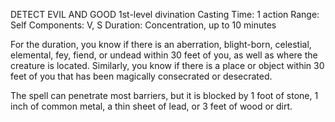 DETECT EVIL AND GOOD
1st-­level divination
Casting Time: 1 action
Range: Self
Components: V, S
Duration: Concentration, up to 10 minutes

For the duration, you know if there is an aberration, blight-­born, celestial, elemental, fey, fiend, or undead within 30 feet of you, as well as where the creature is located. Similarly, you know if there is a place or object within 30 feet of you that has been magically consecrated or desecrated.

The spell can penetrate most barriers, but it is blocked by 1 foot of stone, 1 inch of common metal, a thin sheet of lead, or 3 feet of wood or dirt.